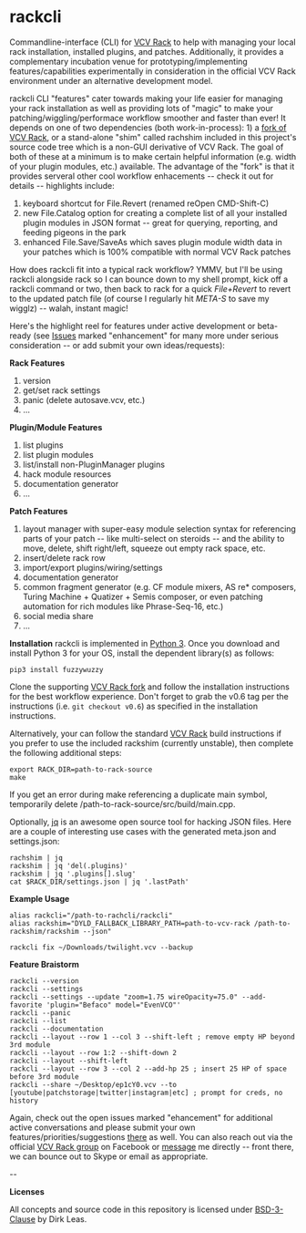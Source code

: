 # rackcli
Commandline-interface (CLI) for [VCV Rack](https://vcvrack.com/) to help with managing your local rack installation, installed plugins, and patches. Additionally, it provides a complementary incubation venue for prototyping/implementing features/capabilities experimentally in consideration in the official VCV Rack environment under an alternative development model.

rackcli CLI "features" cater towards making your life easier for managing your rack installation as well as providing lots of "magic" to make your patching/wiggling/performace workflow smoother and faster than ever! It depends on one of two dependencies (both work-in-process): 1) a [fork of VCV Rack](https://github.com/dirkleas/Rack), or a stand-alone "shim" called rachshim included in this project's source code tree which is a non-GUI derivative of VCV Rack. The goal of both of these at a minimum is to make certain helpful information  (e.g. width of your plugin modules, etc.) available. The advantage of the "fork" is that it provides serveral other cool workflow enhacements -- check it out for details -- highlights include:

1. keyboard shortcut for File.Revert (renamed reOpen CMD-Shift-C)
2. new File.Catalog option for creating a complete list of all your installed plugin modules in JSON format -- great for querying, reporting, and feeding pigeons in the park
3. enhanced File.Save/SaveAs which saves plugin module width data in your patches which is 100% compatible with normal VCV Rack patches

How does rackcli fit into a typical rack workflow? YMMV, but I'll be using rackcli alongside rack so I can bounce down to my shell prompt, kick off a rackcli command or two, then back to rack for a quick *File+Revert* to revert to the updated patch file (of course I regularly hit *META-S* to save my wigglz) -- walah, instant magic!

Here's the highlight reel for features under active development or beta-ready (see [Issues](https://github.com/dirkleas/rackcli/issues) marked "enhancement" for many more under serious consideration -- or add submit your own ideas/requests):

**Rack Features**
1. version
1. get/set rack settings
1. panic (delete autosave.vcv, etc.)
1. ...

**Plugin/Module Features**
1. list plugins
1. list plugin modules
1. list/install non-PluginManager plugins
1. hack module resources
1. documentation generator
1. ...

**Patch Features**
1. layout manager with super-easy module selection syntax for referencing parts of your patch -- like multi-select on steroids -- and the ability to move, delete, shift right/left, squeeze out empty rack space, etc.
1. insert/delete rack row
1. import/export plugins/wiring/settings
1. documentation generator
1. common fragment generator (e.g. CF module mixers, AS re* composers, Turing Machine + Quatizer + Semis composer, or even patching automation for rich modules like Phrase-Seq-16, etc.)
1. social media share
1. ...

**Installation**
rackcli is implemented in [Python 3](https://www.python.org/downloads/). Once you download and install Python 3 for your OS, install the dependent library(s) as follows:
```
pip3 install fuzzywuzzy
```
Clone the supporting [VCV Rack fork](https://github.com/dirkleas/Rack) and follow the installation instructions for the best workflow experience. Don't forget to grab the v0.6 tag per the instructions (i.e. `git checkout v0.6`) as specified in the installation instructions.

Alternatively, your can follow the standard [VCV Rack](https://github.com/VCVRack/Rack) build instructions if you prefer to use the included rackshim (currently unstable), then complete the following additional steps:
```
export RACK_DIR=path-to-rack-source
make
```

If you get an error during make referencing a duplicate main symbol, temporarily delete /path-to-rack-source/src/build/main.cpp.

Optionally, [jq](https://stedolan.github.io/jq/) is an awesome open source tool for hacking JSON files. Here are a couple of interesting use cases with the generated meta.json and settings.json:
```
rachshim | jq
rackshim | jq 'del(.plugins)'
rackshim | jq '.plugins[].slug'
cat $RACK_DIR/settings.json | jq '.lastPath'
```

**Example Usage**
```
alias rackcli="/path-to-rachcli/rackcli"
alias rackshim="DYLD_FALLBACK_LIBRARY_PATH=path-to-vcv-rack /path-to-rackshim/rackshim --json"

rackcli fix ~/Downloads/twilight.vcv --backup
```

**Feature Braistorm**
```
rackcli --version
rackcli --settings
rackcli --settings --update "zoom=1.75 wireOpacity=75.0" --add-favorite 'plugin="Befaco" model="EvenVCO"'
rackcli --panic
rackcli --list
rackcli --documentation
rackcli --layout --row 1 --col 3 --shift-left ; remove empty HP beyond 3rd module
rackcli --layout --row 1:2 --shift-down 2
rackcli --layout --shift-left
rackcli --layout --row 3 --col 2 --add-hp 25 ; insert 25 HP of space before 3rd module
rackcli --share ~/Desktop/ep1cY0.vcv --to [youtube|patchstorage|twitter|instagram|etc] ; prompt for creds, no history
```

Again, check out the open issues marked "ehancement" for additional active conversations and please submit your own features/priorities/suggestions [there](https://github.com/dirkleas/rackcli/issues) as well. You can also reach out via the official [VCV Rack group](https://www.facebook.com/groups/vcvrack/) on Facebook or [message](https://www.facebook.com/dirkleas) me directly -- front there, we can bounce out to Skype or email as appropriate.

--

**Licenses**

All concepts and source code in this repository is licensed under [BSD-3-Clause](LICENSE) by Dirk Leas.

